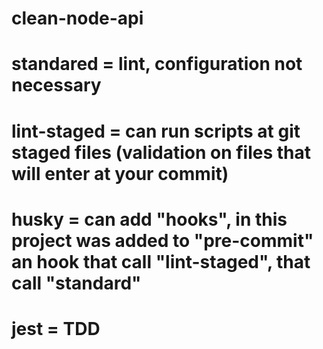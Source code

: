 # clean-node-api

# standared = lint, configuration not necessary
# lint-staged = can run scripts at git staged files (validation on files that will enter at your commit)
# husky = can add "hooks", in this project was added to "pre-commit" an hook that call "lint-staged", that call "standard"

# jest = TDD